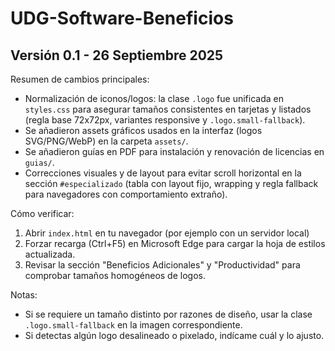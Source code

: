 # UDG-Software-Beneficios

## Versión 0.1 - 26 Septiembre 2025

Resumen de cambios principales:

- Normalización de iconos/logos: la clase `.logo` fue unificada en `styles.css` para asegurar tamaños consistentes en tarjetas y listados (regla base 72x72px, variantes responsive y `.logo.small-fallback`).
- Se añadieron assets gráficos usados en la interfaz (logos SVG/PNG/WebP) en la carpeta `assets/`.
- Se añadieron guías en PDF para instalación y renovación de licencias en `guias/`.
- Correcciones visuales y de layout para evitar scroll horizontal en la sección `#especializado` (tabla con layout fijo, wrapping y regla fallback para navegadores con comportamiento extraño).

Cómo verificar:

1. Abrir `index.html` en tu navegador (por ejemplo con un servidor local)
2. Forzar recarga (Ctrl+F5) en Microsoft Edge para cargar la hoja de estilos actualizada.
3. Revisar la sección "Beneficios Adicionales" y "Productividad" para comprobar tamaños homogéneos de logos.

Notas:

- Si se requiere un tamaño distinto por razones de diseño, usar la clase `.logo.small-fallback` en la imagen correspondiente.
- Si detectas algún logo desalineado o pixelado, indícame cuál y lo ajusto.
